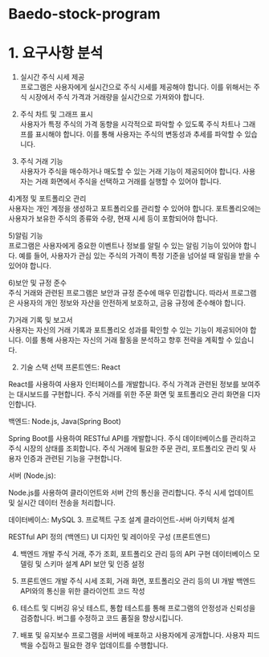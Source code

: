 # Baedo-stock-program

<h1>1. 요구사항 분석</h1>

1) 실시간 주식 시세 제공 <br>
   프로그램은 사용자에게 실시간으로 주식 시세를 제공해야 합니다. 이를 위해서는 주식 시장에서 주식 가격과 거래량을 실시간으로 가져와야 합니다.

2) 주식 차트 및 그래프 표시<br>
   사용자가 특정 주식의 가격 동향을 시각적으로 파악할 수 있도록 주식 차트나 그래프를 표시해야 합니다. 이를 통해 사용자는 주식의 변동성과 추세를 파악할 수 있습니다.

3) 주식 거래 기능<br>
   사용자가 주식을 매수하거나 매도할 수 있는 거래 기능이 제공되어야 합니다. 사용자는 거래 화면에서 주식을 선택하고 거래를 실행할 수 있어야 합니다.

4)계정 및 포트폴리오 관리<br>
  사용자는 개인 계정을 생성하고 포트폴리오를 관리할 수 있어야 합니다. 포트폴리오에는 사용자가 보유한 주식의 종류와 수량, 현재 시세 등이 포함되어야 합니다.

5)알림 기능<br>
  프로그램은 사용자에게 중요한 이벤트나 정보를 알릴 수 있는 알림 기능이 있어야 합니다. 예를 들어, 사용자가 관심 있는 주식의 가격이 특정 기준을 넘어설 때 알림을 받을 수 있어야 합니다.

6)보안 및 규정 준수<br>
  주식 거래와 관련된 프로그램은 보안과 규정 준수에 매우 민감합니다. 따라서 프로그램은 사용자의 개인 정보와 자산을 안전하게 보호하고, 금융 규정에 준수해야 합니다.

7)거래 기록 및 보고서<br>
  사용자는 자신의 거래 기록과 포트폴리오 성과를 확인할 수 있는 기능이 제공되어야 합니다. 이를 통해 사용자는 자신의 거래 활동을 분석하고 향후 전략을 계획할 수 있습니다.


2. 기술 스택 선택
프론트엔드: React

React를 사용하여 사용자 인터페이스를 개발합니다.
주식 가격과 관련된 정보를 보여주는 대시보드를 구현합니다.
주식 거래를 위한 주문 화면 및 포트폴리오 관리 화면을 디자인합니다.

백엔드: Node.js, Java(Spring Boot)

Spring Boot를 사용하여 RESTful API를 개발합니다.
주식 데이터베이스를 관리하고 주식 시장의 상태를 조회합니다.
주식 거래에 필요한 주문 관리, 포트폴리오 관리 및 사용자 인증과 관련된 기능을 구현합니다.

서버 (Node.js):

Node.js를 사용하여 클라이언트와 서버 간의 통신을 관리합니다.
주식 시세 업데이트 및 실시간 데이터 전송을 처리합니다.

데이터베이스: MySQL
3. 프로젝트 구조 설계
클라이언트-서버 아키텍처 설계

RESTful API 정의 (백엔드)
UI 디자인 및 레이아웃 구성 (프론트엔드)

4. 백엔드 개발
주식 거래, 주가 조회, 포트폴리오 관리 등의 API 구현
데이터베이스 모델링 및 스키마 설계
API 보안 및 인증 설정

5. 프론트엔드 개발
주식 시세 조회, 거래 화면, 포트폴리오 관리 등의 UI 개발
백엔드 API와의 통신을 위한 클라이언트 코드 작성

6. 테스트 및 디버깅
유닛 테스트, 통합 테스트를 통해 프로그램의 안정성과 신뢰성을 검증합니다.
버그를 수정하고 코드 품질을 향상시킵니다.

7. 배포 및 유지보수
프로그램을 서버에 배포하고 사용자에게 공개합니다.
사용자 피드백을 수집하고 필요한 경우 업데이트를 수행합니다.
